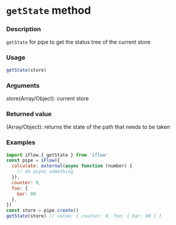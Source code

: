 # `getState` method

### Description
`getState` for pipe to get the status tree of the current store
 


### Usage
```javascript
getState(store)
```

### Arguments
store(Array/Object): current store

### Returned value
(Array/Object): returns the state of the path that needs to be taken

### Examples
```javascript
import iFlow,{ getState } from 'iflow'
const pipe = iFlow({
  calculate: external(async function (number) {
    // do async something
  }),
  counter: 0,
  foo: {
    bar: 88
  },
})
const store = pipe.create()
getState(store) // value: { counter: 0, foo: { bar: 88 } }
```
